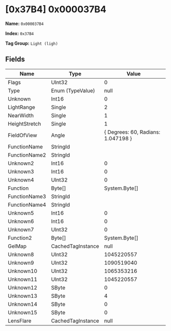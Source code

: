 # [0x37B4] 0x000037B4

**Name:** ```0x000037B4```

**Index:** ```0x37B4```

**Tag Group:** ```Light (ligh)```

## Fields

Name	| Type	| Value
---	|---	|---	|
Flags	|UInt32	|0
Type	|Enum (TypeValue)	|null
Unknown	|Int16	|0
LightRange	|Single	|2
NearWidth	|Single	|1
HeightStretch	|Single	|1
FieldOfView	|Angle	|{ Degrees: 60, Radians: 1.047198 }
FunctionName	|StringId	|
FunctionName2	|StringId	|
Unknown2	|Int16	|0
Unknown3	|Int16	|0
Unknown4	|UInt32	|0
Function	|Byte[]	|System.Byte[]
FunctionName3	|StringId	|
FunctionName4	|StringId	|
Unknown5	|Int16	|0
Unknown6	|Int16	|0
Unknown7	|UInt32	|0
Function2	|Byte[]	|System.Byte[]
GelMap	|CachedTagInstance	|null
Unknown8	|UInt32	|1045220557
Unknown9	|UInt32	|1090519040
Unknown10	|UInt32	|1065353216
Unknown11	|UInt32	|1045220557
Unknown12	|SByte	|0
Unknown13	|SByte	|4
Unknown14	|SByte	|0
Unknown15	|SByte	|0
LensFlare	|CachedTagInstance	|null


